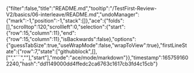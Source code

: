 {"filter":false,"title":"README.md","tooltip":"/TestFirst-Review-V2/basics/06-interleave/README.md","undoManager":{"mark":-1,"position":-1,"stack":[]},"ace":{"folds":[],"scrolltop":120,"scrollleft":0,"selection":{"start":{"row":15,"column":11},"end":{"row":15,"column":11},"isBackwards":false},"options":{"guessTabSize":true,"useWrapMode":false,"wrapToView":true},"firstLineState":{"row":7,"state":["githubblock",[],["","```",""],"start"],"mode":"ace/mode/markdown"}},"timestamp":1657591602240,"hash":"dd1149000dd4ffedc2ca6763c1617cb3fd4c15cb"}